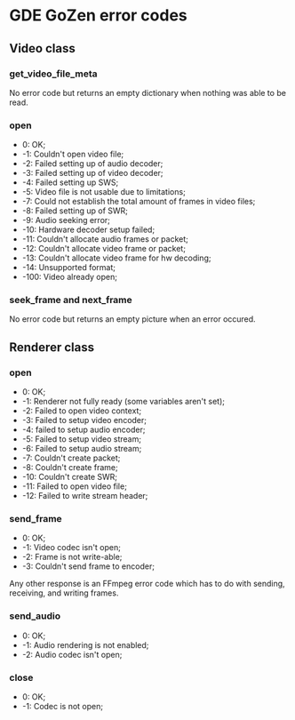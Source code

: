 # GDE GoZen error codes

## Video class

### get_video_file_meta

No error code but returns an empty dictionary when nothing was able to be read.

### open

- 0: OK;
- -1: Couldn't open video file; 
- -2: Failed setting up of audio decoder;
- -3: Failed setting up of video decoder;
- -4: Failed setting up SWS;
- -5: Video file is not usable due to limitations;
- -7: Could not establish the total amount of frames in video files;
- -8: Failed setting up of SWR; 
- -9: Audio seeking error;
- -10: Hardware decoder setup failed;
- -11: Couldn't allocate audio frames or packet;
- -12: Couldn't allocate video frame or packet;
- -13: Couldn't allocate video frame for hw decoding;
- -14: Unsupported format;
- -100: Video already open;

### seek_frame and next_frame

No error code but returns an empty picture when an error occured.

## Renderer class

### open

- 0: OK;
- -1: Renderer not fully ready (some variables aren't set);
- -2: Failed to open video context;
- -3: Failed to setup video encoder; 
- -4: failed to setup audio encoder;
- -5: Failed to setup video stream;
- -6: Failed to setup audio stream;
- -7: Couldn't create packet;
- -8: Couldn't create frame;
- -10: Couldn't create SWR;
- -11: Failed to open video file;
- -12: Failed to write stream header;

### send_frame

- 0: OK;
- -1: Video codec isn't open;
- -2: Frame is not write-able;
- -3: Couldn't send frame to encoder; 

Any other response is an FFmpeg error code which has to do with sending, receiving, and writing frames.

### send_audio

- 0: OK;
- -1: Audio rendering is not enabled;
- -2: Audio codec isn't open;

### close

- 0: OK;
- -1: Codec is not open;


